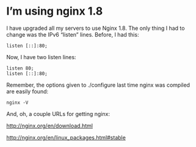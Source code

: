 # I’m using nginx 1.8

I have upgraded all my servers to use Nginx 1.8.  The only thing I had
to change was the IPv6 “listen” lines.  Before, I had this:

```
listen [::]:80;
```

Now, I have two listen lines:

```
listen 80;
listen [::]:80;
```

Remember, the options given to ./configure last time nginx was compiled
are easily found:

```
nginx -V
```

And, oh, a couple URLs for getting nginx:

http://nginx.org/en/download.html

http://nginx.org/en/linux_packages.html#stable

